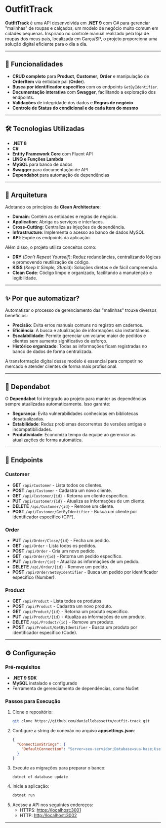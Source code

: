 # OutfitTrack

**OutfitTrack** é uma API desenvolvida em **.NET 9** com C# para gerenciar "malinhas" de roupas e calçados, um modelo de negócio muito comum em cidades pequenas. Inspirado no controle manual realizado pela loja de roupas dos meus pais, localizada em Garça/SP, o projeto proporciona uma solução digital eficiente para o dia a dia.

---

## 🌟 Funcionalidades

- **CRUD completo** para **Product**, **Customer**, **Order** e manipulação de **OrderItem** via entidade pai (**Order**).
- **Busca por identificador específico** com os endpoints `GetByIdentifier`.
- **Documentação interativa** com **Swagger**, facilitando a exploração dos endpoints.
- **Validações** de integridade dos dados e **Regras de negócio**
- **Controle de Status do condicional e de cada item do mesmo**

---

## 🛠 Tecnologias Utilizadas

- **.NET 8**
- **C#**
- **Entity Framework Core** com Fluent API
- **LINQ e Funções Lambda**
- **MySQL** para banco de dados
- **Swagger** para documentação de API
- **Dependabot** para automação de dependências

---

## 📂 Arquitetura

Adotando os princípios da **Clean Architecture**:
- **Domain**: Contém as entidades e regras de negócio.
- **Application**: Abriga os serviços e interfaces.
- **Cross-Cutting**: Centraliza as injeções de dependência.
- **Infrastructure**: Implementa o acesso ao banco de dados MySQL.
- **API**: Expõe os endpoints da aplicação.

Além disso, o projeto utiliza conceitos como:
- **DRY** (*Don’t Repeat Yourself*): Reduz redundâncias, centralizando lógicas e promovendo reutilização de código.
- **KISS** (*Keep It Simple, Stupid*): Soluções diretas e de fácil compreensão.
- **Clean Code**: Código limpo e organizado, facilitando a manutenção e legibilidade.

---

## ✨ Por que automatizar?

Automatizar o processo de gerenciamento das "malinhas" trouxe diversos benefícios:
- **Precisão**: Evita erros manuais comuns no registro em cadernos.
- **Eficiência**: A busca e atualização de informações são instantâneas.
- **Escalabilidade**: Permite gerenciar um volume maior de pedidos e clientes sem aumento significativo de esforço.
- **Histórico organizado**: Todas as informações ficam registradas no banco de dados de forma centralizada.

A transformação digital desse modelo é essencial para competir no mercado e atender clientes de forma mais profissional.

---

## 🤖 Dependabot

O **Dependabot** foi integrado ao projeto para manter as dependências sempre atualizadas automaticamente. Isso garante:
- **Segurança**: Evita vulnerabilidades conhecidas em bibliotecas desatualizadas.
- **Estabilidade**: Reduz problemas decorrentes de versões antigas e incompatibilidades.
- **Produtividade**: Economiza tempo da equipe ao gerenciar as atualizações de forma automática.

---

## 📜 Endpoints

### Customer
- **GET** `/api/Customer` - Lista todos os clientes.  
- **POST** `/api/Customer` - Cadastra um novo cliente.  
- **GET** `/api/Customer/{id}` - Retorna um cliente específico.  
- **PUT** `/api/Customer/{id}` - Atualiza as informações de um cliente.  
- **DELETE** `/api/Customer/{id}` - Remove um cliente.  
- **POST** `/api/Customer/GetByIdentifier` - Busca um cliente por identificador específico (CPF).  

### Order
- **PUT** `/api/Order/Close/{id}` - Fecha um pedido.  
- **GET** `/api/Order` - Lista todos os pedidos.  
- **POST** `/api/Order` - Cria um novo pedido.  
- **GET** `/api/Order/{id}` - Retorna um pedido específico.  
- **PUT** `/api/Order/{id}` - Atualiza as informações de um pedido.  
- **DELETE** `/api/Order/{id}` - Remove um pedido.  
- **POST** `/api/Order/GetByIdentifier` - Busca um pedido por identificador específico (Number).  

### Product
- **GET** `/api/Product` - Lista todos os produtos.  
- **POST** `/api/Product` - Cadastra um novo produto.  
- **GET** `/api/Product/{id}` - Retorna um produto específico.  
- **PUT** `/api/Product/{id}` - Atualiza as informações de um produto.  
- **DELETE** `/api/Product/{id}` - Remove um produto.  
- **POST** `/api/Product/GetByIdentifier` - Busca um produto por identificador específico (Code).  

---

## ⚙️ Configuração

### Pré-requisitos
- **.NET 9 SDK**
- **MySQL** instalado e configurado
- Ferramenta de gerenciamento de dependências, como NuGet

### Passos para Execução
1. Clone o repositório:
   ```bash
   git clone https://github.com/daniellebassetto/outfit-track.git
   ```
2. Configure a string de conexão no arquivo **appsettings.json**:
   ```json
   {
     "ConnectionStrings": {
       "DefaultConnection": "Server=seu-servidor;Database=sua-base;User Id=seu-usuario;Password=sua-senha;"
     }
   }
   ```
3. Execute as migrações para preparar o banco:
   ```bash
   dotnet ef database update
   ```
4. Inicie a aplicação:
   ```bash
   dotnet run
   ```
5. Acesse a API nos seguintes endereços:
   - HTTPS: [https://localhost:3001](https://localhost:3001)
   - HTTP: [http://localhost:3002](http://localhost:3002)

---
